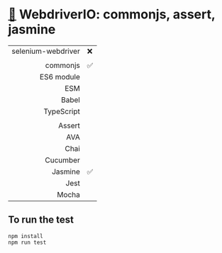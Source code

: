 # [:wolf:](https://github.com/xgirma/e2e_test_recipes/tree/master/configuration/webdriverio) WebdriverIO: commonjs, assert, jasmine

|   |  |
|---:|:---|
| selenium-webdriver | :x: |
|   |   |
| commonjs  | :white_check_mark: |
| ES6 module  |   |
| ESM  |  |
| Babel  |  |
| TypeScript  |  |
|   |   |
| Assert  | |
| AVA  |   |
| Chai  |  |
| Cucumber  |   |
| Jasmine  | :white_check_mark: | 
| Jest  |  | 
| Mocha  |  |

## To run the test

    npm install
    npm run test
